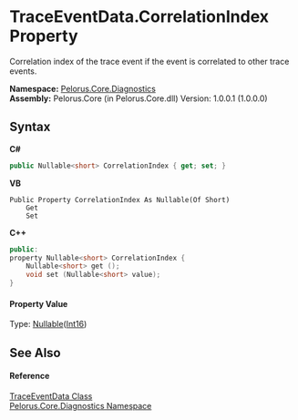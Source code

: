 # TraceEventData.CorrelationIndex Property 
 

Correlation index of the trace event if the event is correlated to other trace events.

**Namespace:**&nbsp;<a href="9C794B0B">Pelorus.Core.Diagnostics</a><br />**Assembly:**&nbsp;Pelorus.Core (in Pelorus.Core.dll) Version: 1.0.0.1 (1.0.0.0)

## Syntax

**C#**<br />
``` C#
public Nullable<short> CorrelationIndex { get; set; }
```

**VB**<br />
``` VB
Public Property CorrelationIndex As Nullable(Of Short)
	Get
	Set
```

**C++**<br />
``` C++
public:
property Nullable<short> CorrelationIndex {
	Nullable<short> get ();
	void set (Nullable<short> value);
}
```


#### Property Value
Type: <a href="http://msdn2.microsoft.com/en-us/library/b3h38hb0" target="_blank">Nullable</a>(<a href="http://msdn2.microsoft.com/en-us/library/e07e6fds" target="_blank">Int16</a>)

## See Also


#### Reference
<a href="707B7152">TraceEventData Class</a><br /><a href="9C794B0B">Pelorus.Core.Diagnostics Namespace</a><br />